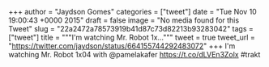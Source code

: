
+++
author = "Jaydson Gomes"
categories = ["tweet"]
date = "Tue Nov 10 19:00:43 +0000 2015"
draft = false
image = "No media found for this Tweet"
slug = "22a2472a78573919b41d87c73d82213b93283042"
tags = ["tweet"]
title = """I'm watching Mr. Robot 1x..."""
tweet = true
tweet_url = "https://twitter.com/jaydson/status/664155744292483072"
+++
I'm watching Mr. Robot 1x04 with @pamelakafer https://t.co/dLVEn3Zolx #trakt
